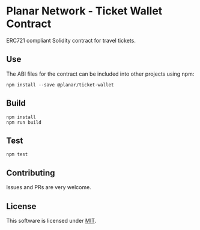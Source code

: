 # Planar Network - Ticket Wallet Contract

ERC721 compliant Solidity contract for travel tickets.

## Use

The ABI files for the contract can be included into other projects using npm:

```
npm install --save @planar/ticket-wallet
```

## Build

```
npm install
npm run build
```

## Test

```
npm test
```

## Contributing

Issues and PRs are very welcome. 

## License

This software is licensed under [MIT](https://opensource.org/licenses/MIT).
